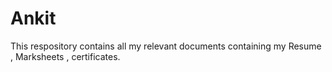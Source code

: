 # Ankit
This respository contains all my relevant documents containing my Resume , Marksheets , certificates.

